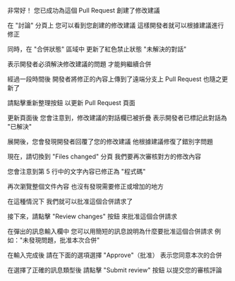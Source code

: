 非常好！
您已成功為這個 Pull Request 
創建了修改建議 

在 "討論" 分頁上
您可以看到您創建的修改建議
這樣開發者就可以根據建議進行修正

同時，在 "合併狀態" 區域中
更新了紅色禁止狀態 "未解決的對話" 

表示開發者必須解決修改建議的問題
才能夠繼續合併

經過一段時間後
開發者將修正的內容上傳到了遠端分支上
Pull Request 也隨之更新了

請點擊重新整理按鈕
以更新 Pull Request 頁面

更新頁面後
您會注意到，修改建議的對話欄已被折疊
表示開發者已標記此對話為 "已解決"

展開後，您會發現開發者回覆了您的修改建議
他根據建議修復了錯別字問題

現在，請切換到 "Files changed" 分頁
我們要再次審核對方的修改內容

您會注意到第 5 行中的文字內容已修正為 "程式碼"

再次瀏覽整個文件內容
也沒有發現需要修正或增加的地方

在這種情況下
我們就可以批准這個合併請求了

接下來，請點擊 "Review changes" 按鈕
來批准這個合併請求

在彈出的訊息輸入欄中
您可以用簡短的訊息說明為什麼要批准這個合併請求
例如："未發現問題，批准本次合併"

在輸入完成後
請在下面的選項選擇 "Approve"（批准）
表示您同意本次的合併

在選擇了正確的訊息類型後
請點擊 "Submit review" 按鈕
以提交您的審核評論